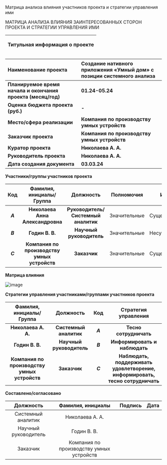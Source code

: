 ﻿Матрица анализа влияния участников проекта и стратегии управления ими

МАТРИЦА АНАЛИЗА ВЛИЯНИЯ ЗАИНТЕРЕСОВАННЫХ СТОРОН ПРОЕКТА И СТРАТЕГИИ УПРАВЛЕНИЯ ИМИ

|<p>**Титульная информация о проекте**</p><p></p><p></p>|
| :-: |

|**Наименование проекта**|**Создание нативного приложения «Умный дом» с позиции системного анализа**|
| :- | :- |
|**Планируемое время начала и окончания проекта (месяц/год)**|**01.24-05.24**|
|**Оценка бюджета проекта (руб.)**|**-**|
|**Место/сфера реализации**|**Компания по производству умных устройств**|
|**Заказчик проекта**|**Компания по производству умных устройств**|
|**Куратор проекта**|**Николаева А. А.**|
|**Руководитель проекта** |**Николаева А. А.**|
|**Дата создания документа**|**03.03.24**|




**Участники/группы участников проекта**

|**Код**|**Фамилия, инициалы/Группа** |**Должность**|**Полномочия**|**Интерес**|
| :-: | :-: | :-: | - | - |
|***A***|**Николаева Анна Александровна**|**Руководитель/Системный аналитик**|Значительные|Существенный|
|***B***|**Годин В. В.**|**Научный руководитель**|Значительные|Несущественный|
|***C***|**Компания по производству умных устройств**|**Заказчик**|Значительные|Существенный|
















**Матрица влияния**

![image](https://github.com/Nieutm/PP/assets/85126540/4ae9c080-9021-4cbb-a249-2bc97edb77f9)



**Стратегии управления участниками/группами участников проекта**

|**Фамилия, инициалы/Группа** |**Должность**|**Код**|**Стратегия управления**|
| :-: | :-: | :-: | :-: |
|**Николаева А. А.**|**Системный аналитик**|***A***|**Тесно сотрудничать**|
|**Годин В. В.** |**Научный руководитель**|***B***|**Информировать и наблюдать**|
|**Компания по производству умных устройств** |**Заказчик**|***С***|**Наблюдать, поддерживать удовлетворение, информировать, тесно сотрудничать**|


**Составлено/согласовано**

|**Должность**|**Фамилия, инициалы**|**Подпись**|**Дата**|
| :-: | :-: | :-: | :-: |
|Системный аналитик|Николаева А. А.|||
|Научный руководитель|Годин В. В.|||
|Заказчик|Компания по производству умных устройств|||



